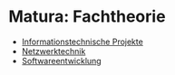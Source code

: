 # Matura: Fachtheorie

- [Informationstechnische Projekte](itp/)
- [Netzwerktechnik](nwt/)
- [Softwareentwicklung](sew/)
